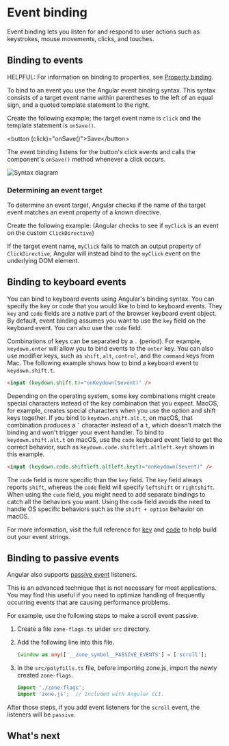 # Event binding

Event binding lets you listen for and respond to user actions such as keystrokes, mouse movements, clicks, and touches.

## Binding to events

HELPFUL: For information on binding to properties, see [Property binding](guide/templates/property-binding).

To bind to an event you use the Angular event binding syntax.
This syntax consists of a target event name within parentheses to the left of an equal sign, and a quoted template statement to the right.

Create the following example; the target event name is `click` and the template statement is `onSave()`.

<docs-code language="html" header="Event binding syntax">
&lt;button (click)="onSave()"&gt;Save&lt;/button&gt;
</docs-code>

The event binding listens for the button's click events and calls the component's `onSave()` method whenever a click occurs.

<img src='assets/images/guide/template-syntax/syntax-diagram.svg' alt="Syntax diagram">

### Determining an event target

To determine an event target, Angular checks if the name of the target event matches an event property of a known directive.

Create the following example: (Angular checks to see if `myClick` is an event on the custom `ClickDirective`)

<docs-code path="adev/src/content/examples/event-binding/src/app/app.component.html" visibleRegion="custom-directive" header="src/app/app.component.html"/>

If the target event name, `myClick` fails to match an output property of `ClickDirective`, Angular will instead bind to the `myClick` event on the underlying DOM element.

## Binding to keyboard events

You can bind to keyboard events using Angular's binding syntax. You can specify the key or code that you would like to bind to keyboard events. They `key` and `code` fields are a native part of the browser keyboard event object. By default, event binding assumes you want to use the `key` field on the keyboard event. You can also use the `code` field.

Combinations of keys can be separated by a `.` (period). For example, `keydown.enter` will allow you to bind events to the `enter` key. You can also use modifier keys, such as `shift`, `alt`, `control`, and the `command` keys from Mac. The following example shows how to bind a keyboard event to `keydown.shift.t`.

   ```html
   <input (keydown.shift.t)="onKeydown($event)" />
   ```

Depending on the operating system, some key combinations might create special characters instead of the key combination that you expect. MacOS, for example, creates special characters when you use the option and shift keys together. If you bind to `keydown.shift.alt.t`, on macOS, that combination produces a `ˇ` character instead of a `t`, which doesn't match the binding and won't trigger your event handler. To bind to `keydown.shift.alt.t` on macOS, use the `code` keyboard event field to get the correct behavior, such as `keydown.code.shiftleft.altleft.keyt` shown in this example.

   ```html
   <input (keydown.code.shiftleft.altleft.keyt)="onKeydown($event)" />
   ```

The `code` field is more specific than the `key` field. The `key` field always reports `shift`, whereas the `code` field will specify `leftshift` or `rightshift`. When using the `code` field, you might need to add separate bindings to catch all the behaviors you want. Using the `code` field avoids the need to handle OS specific behaviors such as the `shift + option` behavior on macOS.

For more information, visit the full reference for [key](https://developer.mozilla.org/en-US/docs/Web/API/UI_Events/Keyboard_event_key_values) and [code](https://developer.mozilla.org/en-US/docs/Web/API/UI_Events/Keyboard_event_code_values) to help build out your event strings.

## Binding to passive events

Angular also supports [passive event](https://developer.chrome.com/en/docs/lighthouse/best-practices/uses-passive-event-listeners/) listeners.

This is an advanced technique that is not necessary for most applications. You may find this useful if you need to optimize handling of frequently occurring events that are causing performance problems.

For example, use the following steps to make a scroll event passive.

1. Create a file `zone-flags.ts` under `src` directory.
2. Add the following line into this file.

   ```typescript
   (window as any)['__zone_symbol__PASSIVE_EVENTS'] = ['scroll'];
   ```

3. In the `src/polyfills.ts` file, before importing zone.js, import the newly created `zone-flags`.

   ```typescript
   import './zone-flags';
   import 'zone.js';  // Included with Angular CLI.
   ```

After those steps, if you add event listeners for the `scroll` event, the listeners will be `passive`.

## What's next

<docs-pill-row>
  <docs-pill href="guide/templates/event-binding" title="How event binding works"/>
  <docs-pill href="guide/templates/property-binding" title="Property binding"/>
  <docs-pill href="guide/templates/interpolation" title="Text interpolation"/>
  <docs-pill href="guide/templates/two-way-binding" title="Two-way binding"/>
</docs-pill-row>
